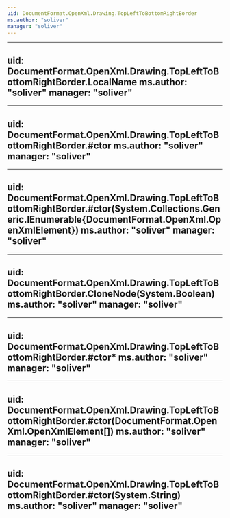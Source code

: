 ```yaml
---
uid: DocumentFormat.OpenXml.Drawing.TopLeftToBottomRightBorder
ms.author: "soliver"
manager: "soliver"
---
```


---
uid: DocumentFormat.OpenXml.Drawing.TopLeftToBottomRightBorder.LocalName
ms.author: "soliver"
manager: "soliver"
---

---
uid: DocumentFormat.OpenXml.Drawing.TopLeftToBottomRightBorder.#ctor
ms.author: "soliver"
manager: "soliver"
---

---
uid: DocumentFormat.OpenXml.Drawing.TopLeftToBottomRightBorder.#ctor(System.Collections.Generic.IEnumerable{DocumentFormat.OpenXml.OpenXmlElement})
ms.author: "soliver"
manager: "soliver"
---

---
uid: DocumentFormat.OpenXml.Drawing.TopLeftToBottomRightBorder.CloneNode(System.Boolean)
ms.author: "soliver"
manager: "soliver"
---

---
uid: DocumentFormat.OpenXml.Drawing.TopLeftToBottomRightBorder.#ctor*
ms.author: "soliver"
manager: "soliver"
---

---
uid: DocumentFormat.OpenXml.Drawing.TopLeftToBottomRightBorder.#ctor(DocumentFormat.OpenXml.OpenXmlElement[])
ms.author: "soliver"
manager: "soliver"
---

---
uid: DocumentFormat.OpenXml.Drawing.TopLeftToBottomRightBorder.#ctor(System.String)
ms.author: "soliver"
manager: "soliver"
---
